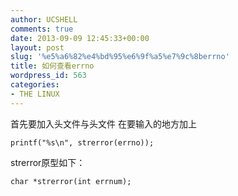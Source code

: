 ```yaml
---
author: UCSHELL
comments: true
date: 2013-09-09 12:45:33+00:00
layout: post
slug: '%e5%a6%82%e4%bd%95%e6%9f%a5%e7%9c%8berrno'
title: 如何查看errno
wordpress_id: 563
categories:
- THE LINUX
---
```


首先要加入头文件与头文件
在要输入的地方加上

    printf("%s\n", strerror(errno));

strerror原型如下：

	char *strerror(int errnum);

